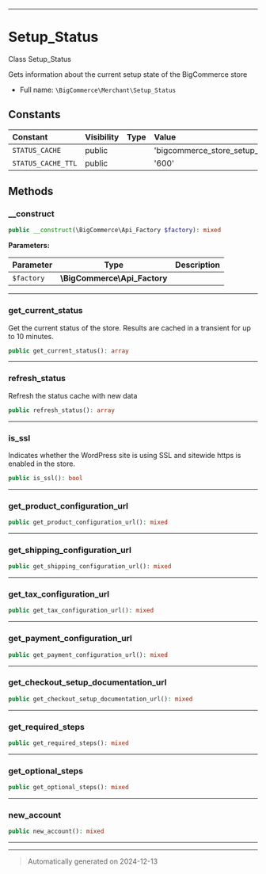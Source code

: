 ***

# Setup_Status

Class Setup_Status

Gets information about the current setup state of the BigCommerce store

* Full name: `\BigCommerce\Merchant\Setup_Status`


## Constants

| Constant | Visibility | Type | Value |
|:---------|:-----------|:-----|:------|
|`STATUS_CACHE`|public| |&#039;bigcommerce_store_setup_status&#039;|
|`STATUS_CACHE_TTL`|public| |&#039;600&#039;|


## Methods


### __construct



```php
public __construct(\BigCommerce\Api_Factory $factory): mixed
```








**Parameters:**

| Parameter | Type | Description |
|-----------|------|-------------|
| `$factory` | **\BigCommerce\Api_Factory** |  |





***

### get_current_status

Get the current status of the store. Results
are cached in a transient for up to 10 minutes.

```php
public get_current_status(): array
```












***

### refresh_status

Refresh the status cache with new data

```php
public refresh_status(): array
```












***

### is_ssl

Indicates whether the WordPress site is using SSL
and sitewide https is enabled in the store.

```php
public is_ssl(): bool
```












***

### get_product_configuration_url



```php
public get_product_configuration_url(): mixed
```












***

### get_shipping_configuration_url



```php
public get_shipping_configuration_url(): mixed
```












***

### get_tax_configuration_url



```php
public get_tax_configuration_url(): mixed
```












***

### get_payment_configuration_url



```php
public get_payment_configuration_url(): mixed
```












***

### get_checkout_setup_documentation_url



```php
public get_checkout_setup_documentation_url(): mixed
```












***

### get_required_steps



```php
public get_required_steps(): mixed
```












***

### get_optional_steps



```php
public get_optional_steps(): mixed
```












***

### new_account



```php
public new_account(): mixed
```












***


***
> Automatically generated on 2024-12-13
